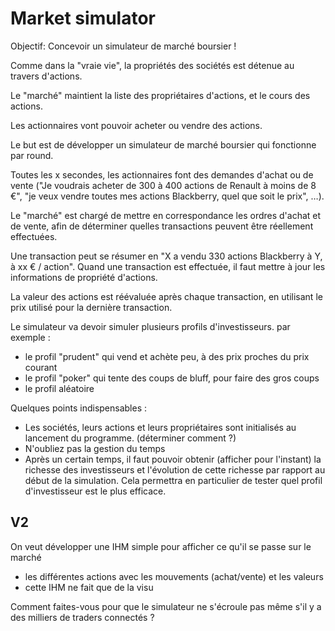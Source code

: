 Market simulator
================

Objectif: Concevoir un simulateur de marché boursier !

Comme dans la "vraie vie", la propriétés des sociétés est détenue au travers d'actions.

Le "marché" maintient la liste des propriétaires d'actions, et le cours des actions.

Les actionnaires vont pouvoir acheter ou vendre des actions.

Le but est de développer un simulateur de marché boursier qui fonctionne par round. 

Toutes les x secondes, les actionnaires font des demandes d'achat ou de vente ("Je voudrais acheter de 300 à 400 actions de Renault à moins de 8 €", "je veux vendre toutes mes actions Blackberry, quel que soit le prix", …).

Le "marché" est chargé de mettre en correspondance les ordres d'achat et de vente, afin de déterminer quelles transactions peuvent être réellement effectuées.

Une transaction peut se résumer en "X a vendu 330 actions Blackberry à Y, à xx € / action". Quand une transaction est effectuée, il faut mettre à jour les informations de propriété d'actions.

La valeur des actions est réévaluée après chaque transaction, en utilisant le prix utilisé pour la dernière transaction.

Le simulateur va devoir simuler plusieurs profils d'investisseurs. par exemple :

- le profil "prudent" qui vend et achète peu, à des prix proches du prix courant
- le profil "poker" qui tente des coups de bluff, pour faire des gros coups
- le profil aléatoire

Quelques points indispensables :

- Les sociétés, leurs actions et leurs propriétaires sont initialisés au lancement du programme. (déterminer comment ?)
- N'oubliez pas la gestion du temps
- Après un certain temps, il faut pouvoir obtenir (afficher pour l'instant) la richesse des investisseurs et l'évolution de cette richesse par rapport au début de la simulation. Cela permettra en particulier de tester quel profil d'investisseur est le plus efficace.

## V2

On veut développer une IHM simple pour afficher ce qu'il se passe sur le marché

- les différentes actions avec les mouvements (achat/vente) et les valeurs
- cette IHM ne fait que de la visu

Comment faites-vous pour que le simulateur ne s'écroule pas même s'il y a des milliers de traders connectés ?